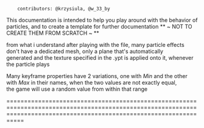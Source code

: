                                                                                                                                                                                 
																							
                                
	    contributors: @krzysiula, @w_33_by																	                                                                        
																						     		
																					
This documentation is intended to help you play around with the behavior of particles, and to create a template for further documentation ** ~ NOT TO CREATE THEM FROM SCRATCH ~ **     
																						
																						
from what i understand after playing with the file, many particle effects don't have a dedicated mesh, only a plane that's automatically                            
generated and the texture specified in the .ypt is applied onto it, whenever the particle plays                                                                     
																						
																						
																						
Many keyframe properties have 2 variations, one with *Min* and the other with *Max* in their names, when the two values are not exactly equal,                          
the game will use a random value from within that range                                                                                                                 
																							
																		
=======================================================================================================================================================================
